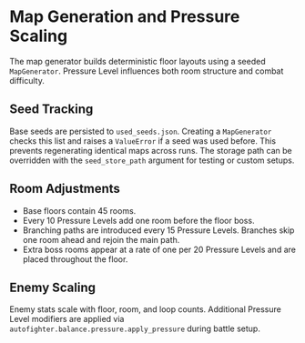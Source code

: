 # Map Generation and Pressure Scaling

The map generator builds deterministic floor layouts using a seeded
`MapGenerator`. Pressure Level influences both room structure and
combat difficulty.

## Seed Tracking
Base seeds are persisted to `used_seeds.json`. Creating a `MapGenerator`
checks this list and raises a `ValueError` if a seed was used before.
This prevents regenerating identical maps across runs. The storage path
can be overridden with the `seed_store_path` argument for testing or
custom setups.

## Room Adjustments
- Base floors contain 45 rooms.
- Every 10 Pressure Levels add one room before the floor boss.
- Branching paths are introduced every 15 Pressure Levels. Branches
  skip one room ahead and rejoin the main path.
- Extra boss rooms appear at a rate of one per 20 Pressure Levels and
  are placed throughout the floor.

## Enemy Scaling
Enemy stats scale with floor, room, and loop counts. Additional
Pressure Level modifiers are applied via
`autofighter.balance.pressure.apply_pressure` during battle setup.
